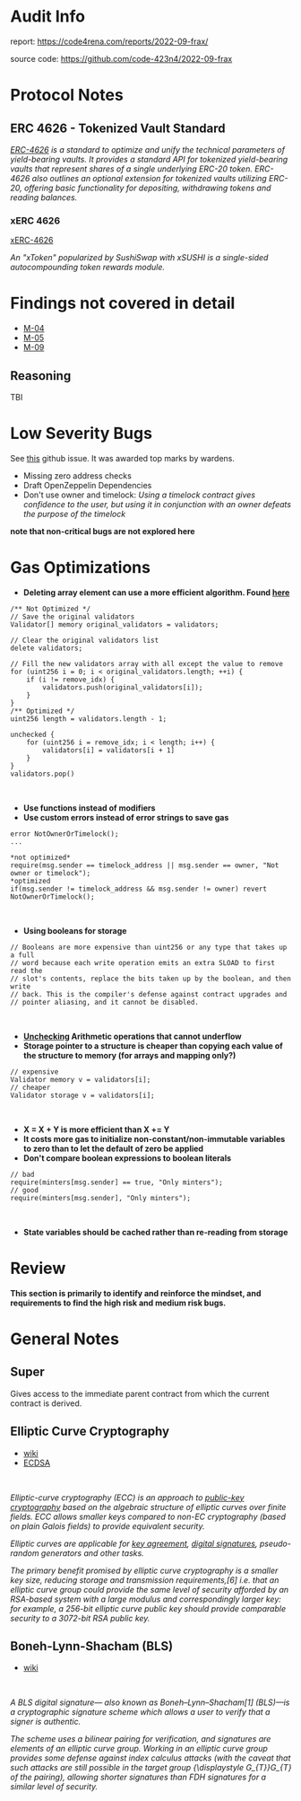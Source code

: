 # Audit Info
report: https://code4rena.com/reports/2022-09-frax/ <br>

source code: https://github.com/code-423n4/2022-09-frax

# Protocol Notes

## ERC 4626 - Tokenized Vault Standard

*[ERC-4626](https://github.com/transmissions11/solmate/blob/main/src/mixins/ERC4626.sol) is a standard to optimize and unify the technical parameters of yield-bearing vaults. It provides a standard API for tokenized yield-bearing vaults that represent shares of a single underlying ERC-20 token. ERC-4626 also outlines an optional extension for tokenized vaults utilizing ERC-20, offering basic functionality for depositing, withdrawing tokens and reading balances.*

### xERC 4626

[xERC-4626](https://github.com/fei-protocol/ERC4626/blob/main/src/xERC4626.sol)

*An "xToken" popularized by SushiSwap with xSUSHI is a single-sided autocompounding token rewards module.*

# Findings not covered in detail

- [M-04](https://code4rena.com/reports/2022-09-frax/#m-04-removevalidator-and-removeminter-may-fail-due-to-exceeding-gas-limit)
- [M-05](https://code4rena.com/reports/2022-09-frax/#m-05-frxethminterdepositether-may-run-out-of-gas-leading-to-lost-eth)
- [M-09](https://code4rena.com/reports/2022-09-frax/#m-09-recoverether-not-updating-currentwithheldeth-breaks-calculation-of-withheld-amount-for-further-deposits)

## Reasoning
TBI


# Low Severity Bugs

See [this](https://github.com/code-423n4/2022-09-frax-findings/issues/155) github issue. It was awarded top marks by wardens.
<br>

- Missing zero address checks
- Draft OpenZeppelin Dependencies
- Don't use owner and timelock: *Using a timelock contract gives confidence to the user, but using it in conjunction with an owner defeats the purpose of the timelock*

**note that non-critical bugs are not explored here**

# Gas Optimizations

- **Deleting array element can use a more efficient algorithm. Found [here](https://github.com/code-423n4/2022-09-frax/blob/55ea6b1ef3857a277e2f47d42029bc0f3d6f9173/src/OperatorRegistry.sol#L107-L116)** <br>

```solidity
/** Not Optimized */
// Save the original validators
Validator[] memory original_validators = validators;

// Clear the original validators list
delete validators;

// Fill the new validators array with all except the value to remove
for (uint256 i = 0; i < original_validators.length; ++i) {
    if (i != remove_idx) {
        validators.push(original_validators[i]);
    }
}
/** Optimized */
uint256 length = validators.length - 1;

unchecked {
    for (uint256 i = remove_idx; i < length; i++) {
        validators[i] = validators[i + 1]
    }
}
validators.pop()
```
<br>

- **Use functions instead of modifiers**
- **Use custom errors instead of error strings to save gas**

```solidity
error NotOwnerOrTimelock();
...

*not optimized*
require(msg.sender == timelock_address || msg.sender == owner, "Not owner or timelock");
*optimized
if(msg.sender != timelock_address && msg.sender != owner) revert NotOwnerOrTimelock();
```
<br>

- **Using booleans for storage**

```solidity
// Booleans are more expensive than uint256 or any type that takes up a full
// word because each write operation emits an extra SLOAD to first read the
// slot's contents, replace the bits taken up by the boolean, and then write
// back. This is the compiler's defense against contract upgrades and
// pointer aliasing, and it cannot be disabled.
```
<br>

- **[Unchecking](https://docs.soliditylang.org/en/v0.8.10/control-structures.html#checked-or-unchecked-arithmetic) Arithmetic operations that cannot underflow**
- **Storage pointer to a structure is cheaper than copying each value of the structure to memory (for arrays and mapping only?)**

```solidity
// expensive
Validator memory v = validators[i];
// cheaper
Validator storage v = validators[i];
```
<br>

- **X = X + Y is more efficient than X += Y**
- **It costs more gas to initialize non-constant/non-immutable variables to zero than to let the default of zero be applied**
- **Don't compare boolean expressions to boolean literals**

```solidity
// bad
require(minters[msg.sender] == true, "Only minters");
// good
require(minters[msg.sender], "Only minters");
```
<br>

- **State variables should be cached rather than re-reading from storage**

# Review

**This section is primarily to identify and reinforce the mindset, and requirements to find the high risk and medium risk bugs.**
<br>



# General Notes

## Super
Gives access to the immediate parent contract from which the current contract is derived.

## Elliptic Curve Cryptography

- [wiki](https://en.wikipedia.org/wiki/Elliptic-curve_cryptography)
- [ECDSA](https://en.wikipedia.org/wiki/Elliptic_Curve_Digital_Signature_Algorithm)
<br>

*Elliptic-curve cryptography (ECC) is an approach to [public-key cryptography](https://en.wikipedia.org/wiki/Public-key_cryptography) based on the algebraic structure of elliptic curves over finite fields. ECC allows smaller keys compared to non-EC cryptography (based on plain Galois fields) to provide equivalent security.*
<br>

*Elliptic curves are applicable for [key agreement](https://en.wikipedia.org/wiki/Key-agreement_protocol), [digital signatures](https://en.wikipedia.org/wiki/Digital_signature), pseudo-random generators and other tasks.*
<br>

*The primary benefit promised by elliptic curve cryptography is a smaller key size, reducing storage and transmission requirements,[6] i.e. that an elliptic curve group could provide the same level of security afforded by an RSA-based system with a large modulus and correspondingly larger key: for example, a 256-bit elliptic curve public key should provide comparable security to a 3072-bit RSA public key.*



## Boneh-Lynn-Shacham (BLS)

- [wiki](https://en.wikipedia.org/wiki/BLS_digital_signature)
<br>

*A BLS digital signature— also known as Boneh–Lynn–Shacham[1] (BLS)—is a cryptographic signature scheme which allows a user to verify that a signer is authentic.*
<br>

*The scheme uses a bilinear pairing for verification, and signatures are elements of an elliptic curve group. Working in an elliptic curve group provides some defense against index calculus attacks (with the caveat that such attacks are still possible in the target group {\displaystyle G_{T}}G_{T} of the pairing), allowing shorter signatures than FDH signatures for a similar level of security.*

